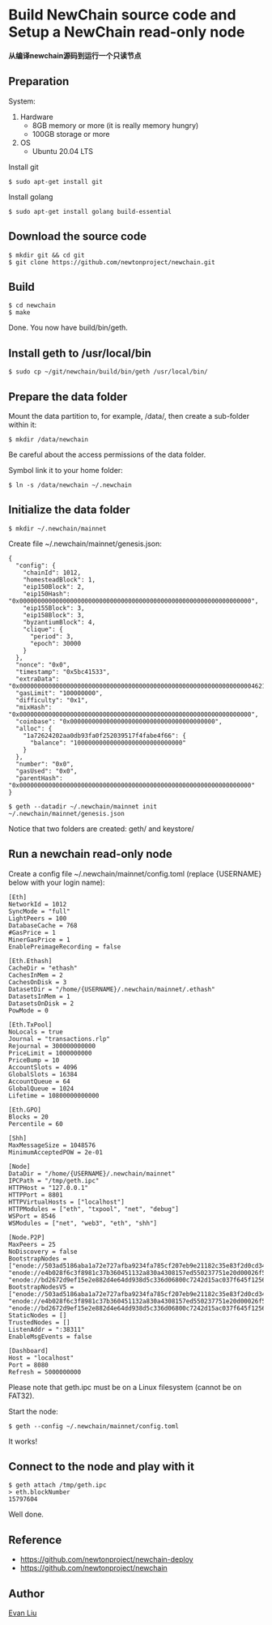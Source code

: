 # Build NewChain source code and Setup a NewChain read-only node

**从编译newchain源码到运行一个只读节点**

## Preparation

System:
1. Hardware
    - 8GB memory or more (it is really memory hungry)
    - 100GB storage or more
2. OS
    - Ubuntu 20.04 LTS


Install git
```
$ sudo apt-get install git
```

Install golang
```
$ sudo apt-get install golang build-essential
```

## Download the source code

```
$ mkdir git && cd git
$ git clone https://github.com/newtonproject/newchain.git
```

## Build

```
$ cd newchain
$ make
```

Done. You now have build/bin/geth.

## Install geth to /usr/local/bin

```
$ sudo cp ~/git/newchain/build/bin/geth /usr/local/bin/
```

## Prepare the data folder

Mount the data partition to, for example, /data/, then create a sub-folder within it:

```
$ mkdir /data/newchain
```

Be careful about the access permissions of the data folder.

Symbol link it to your home folder:

```
$ ln -s /data/newchain ~/.newchain
```

## Initialize the data folder

```
$ mkdir ~/.newchain/mainnet
```

Create file ~/.newchain/mainnet/genesis.json:
```
{
  "config": {
    "chainId": 1012,
    "homesteadBlock": 1,
    "eip150Block": 2,
    "eip150Hash": "0x0000000000000000000000000000000000000000000000000000000000000000",
    "eip155Block": 3,
    "eip158Block": 3,
    "byzantiumBlock": 4,
    "clique": {
      "period": 3,
      "epoch": 30000
    }
  },
  "nonce": "0x0",
  "timestamp": "0x5bc41533",
  "extraData": "0x000000000000000000000000000000000000000000000000000000000000000046212dab2792d6e44b70ae8f3bf103291e659d4f0000000000000000000000000000000000000000000000000000000000000000000000000000000000000000000000000000000000000000000000000000000000",
  "gasLimit": "100000000",
  "difficulty": "0x1",
  "mixHash": "0x0000000000000000000000000000000000000000000000000000000000000000",
  "coinbase": "0x0000000000000000000000000000000000000000",
  "alloc": {
    "1a72624202aa0db93fa0f252039517f4fabe4f66": {
      "balance": "100000000000000000000000000000"
    }
  },
  "number": "0x0",
  "gasUsed": "0x0",
  "parentHash": "0x0000000000000000000000000000000000000000000000000000000000000000"
}
```

```
$ geth --datadir ~/.newchain/mainnet init ~/.newchain/mainnet/genesis.json
```

Notice that two folders are created: geth/ and keystore/

## Run a newchain read-only node

Create a config file ~/.newchain/mainnet/config.toml (replace {USERNAME} below with your login name):

```
[Eth]
NetworkId = 1012
SyncMode = "full"
LightPeers = 100
DatabaseCache = 768
#GasPrice = 1
MinerGasPrice = 1
EnablePreimageRecording = false

[Eth.Ethash]
CacheDir = "ethash"
CachesInMem = 2
CachesOnDisk = 3
DatasetDir = "/home/{USERNAME}/.newchain/mainnet/.ethash"
DatasetsInMem = 1
DatasetsOnDisk = 2
PowMode = 0

[Eth.TxPool]
NoLocals = true
Journal = "transactions.rlp"
Rejournal = 300000000000
PriceLimit = 1000000000
PriceBump = 10
AccountSlots = 4096
GlobalSlots = 16384
AccountQueue = 64
GlobalQueue = 1024
Lifetime = 10800000000000

[Eth.GPO]
Blocks = 20
Percentile = 60

[Shh]
MaxMessageSize = 1048576
MinimumAcceptedPOW = 2e-01

[Node]
DataDir = "/home/{USERNAME}/.newchain/mainnet"
IPCPath = "/tmp/geth.ipc"
HTTPHost = "127.0.0.1"
HTTPPort = 8801
HTTPVirtualHosts = ["localhost"]
HTTPModules = ["eth", "txpool", "net", "debug"]
WSPort = 8546
WSModules = ["net", "web3", "eth", "shh"]

[Node.P2P]
MaxPeers = 25
NoDiscovery = false
BootstrapNodes = ["enode://503ad5186aba1a72e727afba9234fa785cf207eb9e21182c35e83f2d0cd342366edce7eb711ddbdbdaa99356eaf9ff0a90139119d06e463a55777076fb6ee8f4@47.57.101.140:38311", "enode://e4b028f6c3f8981c37b360451132a830a4308157ed550237751e20d00026f5efecdff209438741fbd015b3aefe119b16cbd5840620caf9bf2f7ac941aa1ff649@54.249.167.30:38311", "enode://bd2672d9ef15e2e882d4e64dd938d5c336d06800c7242d15ac037f645f1256598ecf6549415c58f5afe647b283b5f8b76fc3235a3e61c143f947b39d8523469c@138.91.12.246:38311"]
BootstrapNodesV5 = ["enode://503ad5186aba1a72e727afba9234fa785cf207eb9e21182c35e83f2d0cd342366edce7eb711ddbdbdaa99356eaf9ff0a90139119d06e463a55777076fb6ee8f4@47.57.101.140:38311", "enode://e4b028f6c3f8981c37b360451132a830a4308157ed550237751e20d00026f5efecdff209438741fbd015b3aefe119b16cbd5840620caf9bf2f7ac941aa1ff649@54.249.167.30:38311", "enode://bd2672d9ef15e2e882d4e64dd938d5c336d06800c7242d15ac037f645f1256598ecf6549415c58f5afe647b283b5f8b76fc3235a3e61c143f947b39d8523469c@138.91.12.246:38311"]
StaticNodes = []
TrustedNodes = []
ListenAddr = ":38311"
EnableMsgEvents = false

[Dashboard]
Host = "localhost"
Port = 8080
Refresh = 5000000000
```

Please note that geth.ipc must be on a Linux filesystem (cannot be on FAT32).

Start the node:

```
$ geth --config ~/.newchain/mainnet/config.toml
```

It works!

## Connect to the node and play with it

```
$ geth attach /tmp/geth.ipc
> eth.blockNumber
15797604
```

Well done.

## Reference

- https://github.com/newtonproject/newchain-deploy
- https://github.com/newtonproject/newchain

## Author

[Evan Liu](https://github.com/evanliuchina)
